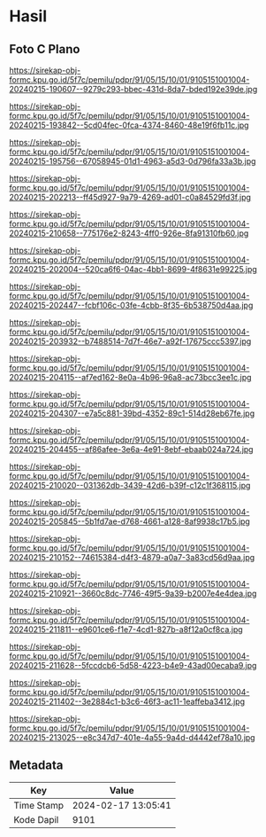 # Hasil

## Foto C Plano

https://sirekap-obj-formc.kpu.go.id/5f7c/pemilu/pdpr/91/05/15/10/01/9105151001004-20240215-190607--9279c293-bbec-431d-8da7-bded192e39de.jpg

https://sirekap-obj-formc.kpu.go.id/5f7c/pemilu/pdpr/91/05/15/10/01/9105151001004-20240215-193842--5cd04fec-0fca-4374-8460-48e19f6fb11c.jpg

https://sirekap-obj-formc.kpu.go.id/5f7c/pemilu/pdpr/91/05/15/10/01/9105151001004-20240215-195756--67058945-01d1-4963-a5d3-0d796fa33a3b.jpg

https://sirekap-obj-formc.kpu.go.id/5f7c/pemilu/pdpr/91/05/15/10/01/9105151001004-20240215-202213--ff45d927-9a79-4269-ad01-c0a84529fd3f.jpg

https://sirekap-obj-formc.kpu.go.id/5f7c/pemilu/pdpr/91/05/15/10/01/9105151001004-20240215-210658--775176e2-8243-4ff0-926e-8fa91310fb60.jpg

https://sirekap-obj-formc.kpu.go.id/5f7c/pemilu/pdpr/91/05/15/10/01/9105151001004-20240215-202004--520ca6f6-04ac-4bb1-8699-4f8631e99225.jpg

https://sirekap-obj-formc.kpu.go.id/5f7c/pemilu/pdpr/91/05/15/10/01/9105151001004-20240215-202447--fcbf106c-03fe-4cbb-8f35-6b538750d4aa.jpg

https://sirekap-obj-formc.kpu.go.id/5f7c/pemilu/pdpr/91/05/15/10/01/9105151001004-20240215-203932--b7488514-7d7f-46e7-a92f-17675ccc5397.jpg

https://sirekap-obj-formc.kpu.go.id/5f7c/pemilu/pdpr/91/05/15/10/01/9105151001004-20240215-204115--af7ed162-8e0a-4b96-96a8-ac73bcc3ee1c.jpg

https://sirekap-obj-formc.kpu.go.id/5f7c/pemilu/pdpr/91/05/15/10/01/9105151001004-20240215-204307--e7a5c881-39bd-4352-89c1-514d28eb67fe.jpg

https://sirekap-obj-formc.kpu.go.id/5f7c/pemilu/pdpr/91/05/15/10/01/9105151001004-20240215-204455--af86afee-3e6a-4e91-8ebf-ebaab024a724.jpg

https://sirekap-obj-formc.kpu.go.id/5f7c/pemilu/pdpr/91/05/15/10/01/9105151001004-20240215-210020--031362db-3439-42d6-b39f-c12c1f368115.jpg

https://sirekap-obj-formc.kpu.go.id/5f7c/pemilu/pdpr/91/05/15/10/01/9105151001004-20240215-205845--5b1fd7ae-d768-4661-a128-8af9938c17b5.jpg

https://sirekap-obj-formc.kpu.go.id/5f7c/pemilu/pdpr/91/05/15/10/01/9105151001004-20240215-210152--74615384-d4f3-4879-a0a7-3a83cd56d9aa.jpg

https://sirekap-obj-formc.kpu.go.id/5f7c/pemilu/pdpr/91/05/15/10/01/9105151001004-20240215-210921--3660c8dc-7746-49f5-9a39-b2007e4e4dea.jpg

https://sirekap-obj-formc.kpu.go.id/5f7c/pemilu/pdpr/91/05/15/10/01/9105151001004-20240215-211811--e9601ce6-f1e7-4cd1-827b-a8f12a0cf8ca.jpg

https://sirekap-obj-formc.kpu.go.id/5f7c/pemilu/pdpr/91/05/15/10/01/9105151001004-20240215-211628--5fccdcb6-5d58-4223-b4e9-43ad00ecaba9.jpg

https://sirekap-obj-formc.kpu.go.id/5f7c/pemilu/pdpr/91/05/15/10/01/9105151001004-20240215-211402--3e2884c1-b3c6-46f3-ac11-1eaffeba3412.jpg

https://sirekap-obj-formc.kpu.go.id/5f7c/pemilu/pdpr/91/05/15/10/01/9105151001004-20240215-213025--e8c347d7-401e-4a55-9a4d-d4442ef78a10.jpg


## Metadata

| Key        | Value               |
| ---------- | ------------------- |
| Time Stamp | 2024-02-17 13:05:41 |
| Kode Dapil | 9101                |



